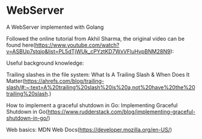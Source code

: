 # WebServer
A WebServer implemented with Golang

Followed the online tutorial from Akhil Sharma, the original video can be found here(https://www.youtube.com/watch?v=ASBUp7stqjo&list=PL5dTjWUk_cPYztKD7WxVFluHvpBNM28N9):


Useful background knowledge:

Trailing slashes in the file system:
What Is A Trailing Slash & When Does It Matter(https://ahrefs.com/blog/trailing-slash/#:~:text=A%20trailing%20slash%20is%20a,not%20have%20the%20trailing%20slash.)

How to implement a graceful shutdown in Go:
Implementing Graceful Shutdown in Go(https://www.rudderstack.com/blog/implementing-graceful-shutdown-in-go/)

Web basics:
MDN Web Docs(https://developer.mozilla.org/en-US/)

